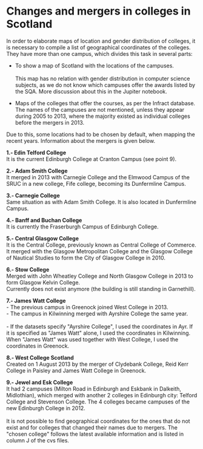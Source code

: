 # Changes and mergers in colleges in Scotland

In order to elaborate maps of location and gender distribution of colleges, it is necessary to compile a list of geographical coordinates of the colleges. They have more than one campus, which divides this task in several parts: </br>

- To show a map of Scotland with the locations of the campuses.</br>
	</br>
	This map has no relation with gender distribution in computer science subjects, as we do not know which campuses offer the awards listed by the SQA. More discussion about this in the Jupiter notebook.</br>
		  
- Maps of the colleges that offer the courses, as per the Infract database. The names of the campuses are not mentioned, unless they appear during 2005 to 2013, where the majority existed as individual colleges before the mergers in 2013.</br>

Due to this, some locations had to be chosen by default, when mapping the recent years. Information about the mergers is given below.  </br>

__1.- Edin Telford College__</br>
	It is the current Edinburgh College at Cranton Campus (see point 9).</br>

__2.- Adam Smith College__</br>
           It merged in 2013 with Carnegie College and the Elmwood Campus of the SRUC in a new college, Fife college, becoming its Dunfermline Campus.</br>

__3.- Carnegie College__</br>
	Same situation as with Adam Smith College. It is also located in Dunfermline Campus.</br>

__4.- Banff and Buchan College__</br>
	It is currently the Fraserburgh Campus of Edinburgh College.</br>

__5.- Central Glasgow College__</br>
	It is the Central College, previously known as Central College of Commerce.</br>
	It merged with the Glasgow Metropolitan College and the Glasgow College of Nautical Studies to form the City of Glasgow College in 2010.</br>

__6.-  Stow College__</br>
	Merged with John Wheatley College and North Glasgow College in 2013 to form Glasgow Kelvin College. </br>Currently does not exist anymore (the building is still standing in Garnethill).</br>

__7.- James Watt College__</br>
	- The previous campus in Greenock joined West College in  2013.</br>
	- The campus in Kilwinning merged with Ayrshire College the same year.</br>
	</br>
	- If the datasets specify "Ayrshire College", I used the coordinates in Ayr. If it is specified as "James Watt" alone, I used the coordinates in Kilwinning. When "James Watt" was used together with West College, I used the coordinates in Greenock.</br>
	
__8.- West College Scotland__</br>
	Created on 1 August 2013 by the merger of Clydebank College, Reid Kerr College in Paisley and James Watt College in Greenock. </br>
	
__9.- Jewel and Esk College__</br>
	It had 2 campuses (Milton Road in Edinburgh and Eskbank in Dalkeith, Midlothian), which merged with another 2 colleges in Edinburgh city: Telford College and Stevenson College. The 4 colleges became campuses of the new Edinburgh College in 2012.</br>
</br>
It is not possible to find geographical coordinates for the ones that do not exist and for colleges that changed their names due to mergers. The "chosen college" follows the latest available information and is listed in column J of the cvs files. </br>
